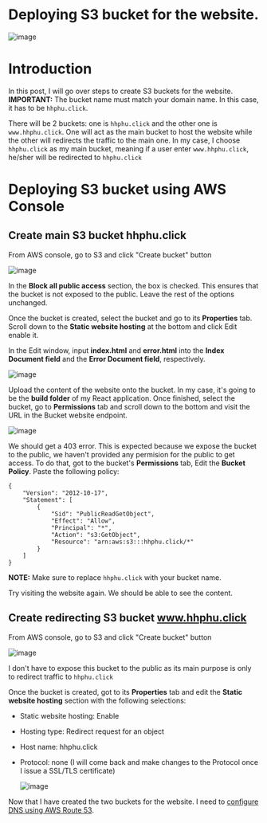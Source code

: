 # Deploying S3 bucket for the website.

![image](https://github.com/hhphu/Cloud/assets/45286750/bd45bfe6-fc74-4b70-a70a-d1382b813d59)

# Introduction
In this post, I will go over steps to create S3 buckets for the website. 
**IMPORTANT:** The bucket name must match your domain name. In this case, it has to be `hhphu.click`.

There will be 2 buckets: one is `hhphu.click` and the other one is `www.hhphu.click`. One will act as the main bucket to host the website while the other will redirects the traffic to the main one. In my case, I choose `hhphu.click` as my main bucket, meaning if a user enter `www.hhphu.click`, he/sher will be redirected to `hhphu.click`


# Deploying S3 bucket using AWS Console
## Create main S3 bucket hhphu.click
From AWS console, go to S3 and click "Create bucket" button
  
  ![image](https://github.com/hhphu/Cloud/assets/45286750/1ab4a824-929c-481d-a7a1-1f4875512b05)
  
In the **Block all public access** section, the box is checked. This ensures that the bucket is not exposed to the public. Leave the rest of the options unchanged. 

Once the bucket is created, select the bucket and go to its **Properties** tab. Scroll down to the **Static website hosting** at the bottom and click Edit enable it.

In the Edit window, input **index.html** and **error.html** into the **Index Document field** and the **Error Document field**, respectively.

  ![image](https://github.com/hhphu/Cloud/assets/45286750/20624d86-43ed-44ff-8864-4b6e6e774e6f)

Upload the content of the website onto the bucket. In my case, it's going to be the **build folder** of my React application.
Once finished, select the bucket, go to **Permissions** tab and scroll down to the bottom and visit the URL in the Bucket website endpoint.

  ![image](https://github.com/hhphu/Cloud/assets/45286750/ef5d0a4b-7749-408c-94b0-f2ac190cf913)

We should get a 403 error. This is expected because we expose the bucket to the public, we haven't provided any permision for the public to get access. To do that, got to the bucket's **Permissions** tab, Edit the **Bucket Policy**. Paste the following policy:

```
{
    "Version": "2012-10-17",
    "Statement": [
        {
            "Sid": "PublicReadGetObject",
            "Effect": "Allow",
            "Principal": "*",
            "Action": "s3:GetObject",
            "Resource": "arn:aws:s3:::hhphu.click/*"
        }
    ]
}
```

**NOTE:** Make sure to replace `hhphu.click` with your bucket name.

Try visiting the website again. We should be able to see the content.

## Create redirecting S3 bucket www.hhphu.click
From AWS console, go to S3 and click "Create bucket" button
  
  ![image](https://github.com/hhphu/Cloud/assets/45286750/1ab4a824-929c-481d-a7a1-1f4875512b05)

I don't have to expose this bucket to the public as its main purpose is only to redirect traffic to `hhphu.click`

Once the bucket is created, got to its **Properties** tab and edit the **Static website hosting** section with the following selections:
- Static website hosting: Enable
- Hosting type: Redirect request for an object
- Host name: hhphu.click
- Protocol: none (I will come back and make changes to the Protocol once I issue a SSL/TLS certificate)

  ![image](https://github.com/hhphu/Cloud/assets/45286750/086893bb-890c-4b0a-9b4f-844e38225098)

Now that I have created the two buckets for the website. I need to [configure DNS using AWS Route 53](configure-dns-route53.md#dns-configuration).
